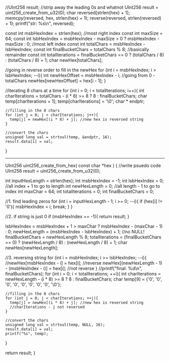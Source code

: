 //UInt256 result;
  //strip away the leading 0s and whatnot
  UInt256 result = uint256_create_from_u32(0);
  char reversed[strlen(hex) + 1];
  memcpy(reversed, hex, strlen(hex) + 1);
  reverse(reversed, strlen(reversed) + 1);
  printf("str: %s\n", reversed);

  const int msbHexIndex = strlen(hex); //most right index
  const int maxSize = 64;
  const int lsbHexIndex = msbHexIndex - maxSize > 0 ? msbHexIndex - maxSize : 0; //most left index
  const int totalChars = msbHexIndex - lsbHexIndex;
  const int finalBucketChars = totalChars % 8; //basically remainder
  const int totalIterations = finalBucketChars == 0 ? (totalChars / 8) : (totalChars / 8) + 1;
  char newHex[totalChars];

  //going in reverse order to fill in the newHex 
  for (int i = msbHexIndex; i > lsbHexIndex; --i){
    int newHexOffset = msbHexIndex - i; //going from 0 - totalChars
    newHex[newHexOffset] = hex[i - 1];
  }

  //iterating 8 chars at a time
  for (int i = 0; i < totalIterations; i++){
    int charIterations = totalChars - (i * 8) >= 8 ? 8 : finalBucketChars; 
    char temp[charIterations + 1];
    temp[charIterations] = '\0';
    char * endptr;

    //filling in the 8 chars
    for (int j = 0; j < charIterations; j++){
      temp[j] = newHex[(i * 8) + j]; //new hex is reversed string
    }

    //convert the chars
    unsigned long val = strtoul(temp, &endptr, 16);
    result.data[i] = val;
  }

  -----------------------------------------
  UInt256 uint256_create_from_hex( const char *hex ) {
  //write psuedo code
  UInt256 result = uint256_create_from_u32(0);
  
  int inputHexLength = strlen(hex);
  int msbHexIndex = -1;
  int lsbHexIndex = 0; //all index + 1 to go to length
  int newHexLength = 0; //all length - 1 to go to index
  int maxChar = 64;
  int totalIterations = 0;
  int finalBucketChars = 0;

  //1. find leading zeros
  for (int i = inputHexLength - 1; i >= 0; --i){
    if (hex[i] != '0'){
      msbHexIndex = i;
      break;
    }
  }

  //2. if string is just 0
  if (msbHexIndex == -1){
    return result;
  }

  lsbHexIndex = msbHexIndex + 1 > maxChar ? msbHexIndex - (maxChar - 1) : 0;
  newHexLength = (msbHexIndex - lsbHexIndex) + 1; //no NULL!
  finalBucketChars = newHexLength % 8;
  totalIterations = (finalBucketChars == 0) ? (newHexLength / 8) : (newHexLength / 8) + 1;
  char newHex[newHexLength];

  //3. reversing string
  for (int i = msbHexIndex; i >= lsbHexIndex; --i){
    //newHex[msbHexIndex - i] = hex[i]; //reverse
    newHex[(newHexLength - 1) - (msbHexIndex - i)] = hex[i]; //not reverse
  }
  //printf("final: %d\n", finalBucketChars);
  for (int i = 0; i < totalIterations; ++i){
    int charIterations = newHexLength - (i * 8) >= 8 ? 8 : finalBucketChars; 
    char temp[9] = {'0', '0', '0', '0', '0', '0', '0', '0', '\0'};

    //filling in the 8 chars
    for (int j = 0; j < charIterations; ++j){
      temp[j] = newHex[(i * 8) + j]; //new hex is reversed string
      //charIterations - j not reversed
    }

    //convert the chars
    unsigned long val = strtoul(temp, NULL, 16);
    result.data[i] = val;
    printf("%s", temp);
  }

  return result;
}
